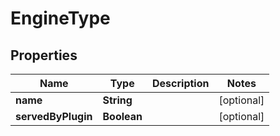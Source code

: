 
# EngineType

## Properties
Name | Type | Description | Notes
------------ | ------------- | ------------- | -------------
**name** | **String** |  |  [optional]
**servedByPlugin** | **Boolean** |  |  [optional]



